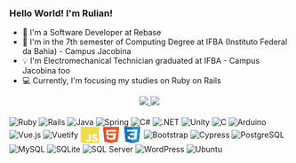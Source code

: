 ### Hello World! I'm Rulian!

  - 🏢 I'm a Software Developer at Rebase
  - 📖 I'm in the 7th semester of Computing Degree at IFBA (Instituto Federal da Bahia) - Campus Jacobina
  - 💡 I'm Electromechanical Technician graduated at IFBA - Campus Jacobina too
  - 💻 Currently, I'm focusing my studies on Ruby on Rails

<div align="center">
  <a href="https://github.com/ruliancruz">
  <img height="190em" src="https://github-readme-stats.vercel.app/api?username=ruliancruz&show_icons=true&hide=stars&show=reviews&include_all_commits=false&count_private=true"/>
  <img height="190em" src="https://github-readme-stats.vercel.app/api/top-langs/?username=ruliancruz&layout=compact&langs_count=8"/>
</div>
<br>
<div style="display: inline-block">
  <img align="center" alt="Ruby" height="30" width="34" src="https://cdn.jsdelivr.net/gh/devicons/devicon@latest/icons/ruby/ruby-original.svg">
  <img align="center" alt="Rails" height="30" width="34" src="https://cdn.jsdelivr.net/gh/devicons/devicon@latest/icons/rails/rails-original-wordmark.svg">
  <img align="center" alt="Java" height="30" width="34" src="https://raw.githubusercontent.com/jmnote/z-icons/master/svg/java.svg">
  <img align="center" alt="Spring" height="30" width="34" src="https://cdn.jsdelivr.net/gh/devicons/devicon/icons/spring/spring-original.svg">
  <img align="center" alt="C#" height="30" width="34" src="https://cdn.jsdelivr.net/gh/devicons/devicon/icons/csharp/csharp-original.svg">
  <img align="center" alt=".NET" height="30" width="34" src="https://cdn.jsdelivr.net/gh/devicons/devicon/icons/dot-net/dot-net-original.svg">
  <img align="center" alt="Unity" height="30" width="34" src="https://cdn.jsdelivr.net/gh/devicons/devicon/icons/unity/unity-original.svg">
  <img align="center" alt="C" height="30" width="34" src="https://raw.githubusercontent.com/jmnote/z-icons/master/svg/c.svg">
  <img align="center" alt="Arduino" height="30" width="34" src="https://cdn.jsdelivr.net/gh/devicons/devicon/icons/arduino/arduino-original.svg">
  <img align="center" alt="Vue.js" height="30" width="34" src="https://cdn.jsdelivr.net/gh/devicons/devicon@latest/icons/vuejs/vuejs-original.svg">
  <img align="center" alt="Vuetify" height="30" width="34" src="https://cdn.jsdelivr.net/gh/devicons/devicon@latest/icons/vuetify/vuetify-original.svg">          
  <img align="center" alt="Javascript" height="30" width="34" src="https://raw.githubusercontent.com/devicons/devicon/master/icons/javascript/javascript-plain.svg">
  <img align="center" alt="HTML" height="30" width="34" src="https://raw.githubusercontent.com/devicons/devicon/master/icons/html5/html5-original.svg">
  <img align="center" alt="CSS" height="30" width="34" src="https://raw.githubusercontent.com/devicons/devicon/master/icons/css3/css3-original.svg">
  <img align="center" alt="Bootstrap" height="30" width="34" src="https://cdn.jsdelivr.net/gh/devicons/devicon@latest/icons/bootstrap/bootstrap-original.svg">
  <img align="center" alt="Cypress" height="30" width="34" src="https://cdn.jsdelivr.net/gh/devicons/devicon@latest/icons/cypressio/cypressio-original.svg">
  <img align="center" alt="PostgreSQL" height="30" width="34" src="https://cdn.jsdelivr.net/gh/devicons/devicon/icons/postgresql/postgresql-original.svg">
  <img align="center" alt="MySQL" height="30" width="34" src="https://cdn.jsdelivr.net/gh/devicons/devicon/icons/mysql/mysql-original.svg">
  <img align="center" alt="SQLite" height="30" width="34" src="https://cdn.jsdelivr.net/gh/devicons/devicon@latest/icons/sqlite/sqlite-original.svg">
  <img align="center" alt="SQL Server" height="30" width="34" src="https://cdn.jsdelivr.net/gh/devicons/devicon/icons/microsoftsqlserver/microsoftsqlserver-plain.svg">
  <img align="center" alt="WordPress" height="30" width="34" src="https://cdn.jsdelivr.net/gh/devicons/devicon/icons/wordpress/wordpress-plain.svg">
  <img align="center" alt="Ubuntu" height="30" width="34" src="https://cdn.jsdelivr.net/gh/devicons/devicon@latest/icons/linux/linux-original.svg">
</div>
